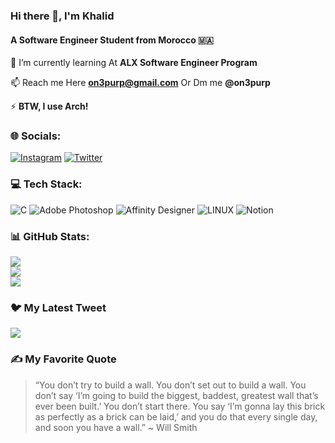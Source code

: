 ### Hi there 👋, I'm Khalid
#### A Software Engineer Student from Morocco 🇲🇦
<!--
**onepurp/onepurp** is a ✨ _special_ ✨ repository because its `README.md` (this file) appears on your GitHub profile.

Here are some ideas to get you started:

- 🔭 I’m currently working on ...
- 🌱 I’m currently learning ...
- 👯 I’m looking to collaborate on ...
- 🤔 I’m looking for help with ...
- 💬 Ask me about ...
- 📫 How to reach me: ...
- 😄 Pronouns: ...
- ⚡ Fun fact: ...
-->

🌱 I’m currently learning At **ALX Software Engineer Program**

📫 Reach me Here **on3purp@gmail.com** Or Dm me **@on3purp**

⚡ **BTW, I use Arch!**


### 🌐 Socials:
[![Instagram](https://img.shields.io/badge/Instagram-%23E4405F.svg?logo=Instagram&logoColor=white)](https://instagram.com/on3purp) [![Twitter](https://img.shields.io/badge/Twitter-%231DA1F2.svg?logo=Twitter&logoColor=white)](https://twitter.com/on3purp) 

### 💻 Tech Stack:
![C](https://img.shields.io/badge/c-%2300599C.svg?style=for-the-badge&logo=c&logoColor=white) ![Adobe Photoshop](https://img.shields.io/badge/adobephotoshop-%2331A8FF.svg?style=for-the-badge&logo=adobephotoshop&logoColor=white) ![Affinity Designer](https://img.shields.io/badge/affinitydesginer-%231B72BE.svg?style=for-the-badge&logo=affinity-designer&logoColor=white) ![LINUX](https://img.shields.io/badge/Linux-FCC624?style=for-the-badge&logo=linux&logoColor=black) ![Notion](https://img.shields.io/badge/Notion-%23000000.svg?style=for-the-badge&logo=notion&logoColor=white)
### 📊 GitHub Stats:
![](https://github-readme-stats.vercel.app/api?username=onepurp&theme=buefy&hide_border=true&include_all_commits=true&count_private=true)<br/>
![](https://github-readme-streak-stats.herokuapp.com/?user=onepurp&theme=buefy&hide_border=true)<br/>
![](https://github-readme-stats.vercel.app/api/top-langs/?username=onepurp&theme=buefy&hide_border=true&include_all_commits=true&count_private=true&layout=compact)

### 🐦 My Latest Tweet
[![](https://gtce.itsvg.in/api?username=on3purp)](https://github.com/VishwaGauravIn/github-twitter-card-embed)

### ✍️ My Favorite Quote
> “You don’t try to build a wall. You don’t set out to build a wall. You don’t say ‘I’m going to build the biggest, baddest, greatest wall that’s ever been built.’ You don’t start there. You say ‘I’m gonna lay this brick as perfectly as a brick can be laid,’ and you do that every single day, and soon you have a wall.” ~ Will Smith
